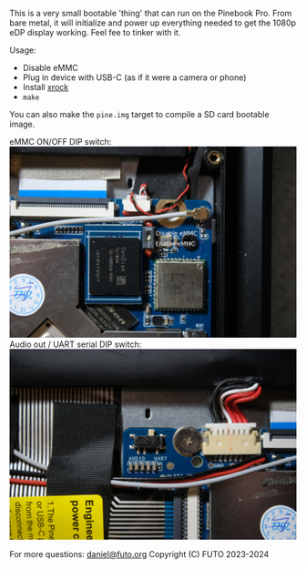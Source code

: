 This is a very small bootable 'thing' that can run on the Pinebook Pro. From bare metal, it will initialize and
power up everything needed to get the 1080p eDP display working. Feel fee to tinker with it.

Usage:
- Disable eMMC
- Plug in device with USB-C (as if it were a camera or phone)
- Install [xrock](https://github.com/xboot/xrock)
- `make`

You can also make the `pine.img` target to compile a SD card bootable image.

eMMC ON/OFF DIP switch:
![image of pinebook pro eMMC disable switch](etc/DSCF1687.JPG)
Audio out / UART serial DIP switch:
![image of pinebook pro UART audio jack switch](etc/DSCF1688.JPG)

For more questions: daniel@futo.org
Copyright (C) FUTO 2023-2024  
